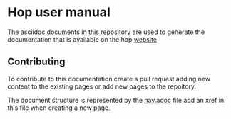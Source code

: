 # Hop user manual
The asciidoc documents in this repository are used to generate the documentation that is available on the hop [website](https://www.project-hop.org/manual/latest)

## Contributing
To contribute to this documentation create a pull request adding new content to the existing pages or add new pages to the repoitory.

The document structure is represented by the [nav.adoc](modules/ROOT/nav.adoc) file add an xref in this file when creating a new page.